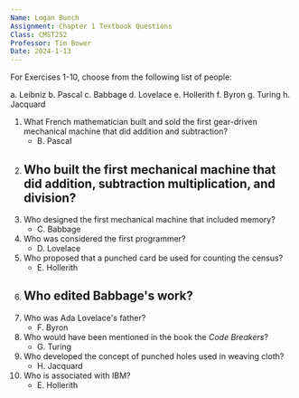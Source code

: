 ```yaml
---
Name: Logan Bunch
Assignment: Chapter 1 Textbook Questions
Class: CMST252
Professor: Tim Bower
Date: 2024-1-13
---
```


For Exercises 1-10, choose from the following list of people:

a. Leibniz
b. Pascal
c. Babbage
d. Lovelace
e. Hollerith
f. Byron
g. Turing
h. Jacquard

1. What French mathematician built and sold the first gear-driven mechanical machine that did addition and subtraction?
   - B. Pascal
2. ## Who built the first mechanical machine that did addition, subtraction multiplication, and division?
3. Who designed the first mechanical machine that included memory?
   - C. Babbage
4. Who was considered the first programmer?
   - D. Lovelace
5. Who proposed that a punched card be used for counting the census?
   - E. Hollerith
6. ## Who edited Babbage's work?
7. Who was Ada Lovelace's father?
   - F. Byron
8. Who would have been mentioned in the book the _Code Breakers_?
   - G. Turing
9. Who developed the concept of punched holes used in weaving cloth?
   - H. Jacquard
10. Who is associated with IBM?
    - E. Hollerith
